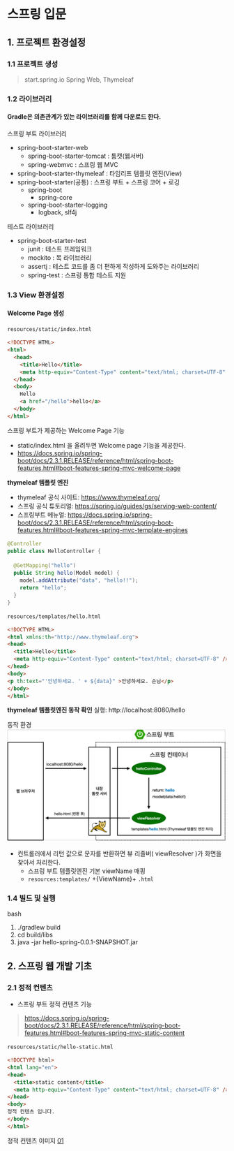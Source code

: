 # 스프링 입문

## 1. 프로젝트 환경설정

### 1.1 프로젝트 생성

> start.spring.io
> Spring Web, Thymeleaf

### 1.2 라이브러리

#### Gradle은 의존관계가 있는 라이브러리를 함께 다운로드 한다.

스프링 부트 라이브러리
- spring-boot-starter-web
  - spring-boot-starter-tomcat : 톰캣(웹서버)
  - spring-webmvc : 스프링 웹 MVC
- spring-boot-starter-thymeleaf : 타임리프 템플릿 엔진(View)
- spring-boot-starter(공통) : 스프링 부트 + 스프링 코어 + 로깅
  - spring-boot
    - spring-core
  - spring-boot-starter-logging
    - logback, slf4j

테스트 라이브러리
- spring-boot-starter-test
  - junit : 테스트 프레임워크
  - mockito : 목 라이브러리
  - assertj : 테스트 코드를 좀 더 편하게 작성하게 도와주는 라이브러리
  - spring-test : 스프링 통합 테스트 지원

### 1.3 View 환경설정

#### Welcome Page 생성

`resources/static/index.html`
``` html
<!DOCTYPE HTML>
<html>
  <head>
    <title>Hello</title>
    <meta http-equiv="Content-Type" content="text/html; charset=UTF-8" />
  </head>
  <body>
    Hello
    <a href="/hello">hello</a>
  </body>
</html>
```

스프링 부트가 제공하는 Welcome Page 기능
- static/index.html 을 올려두면 Welcome page 기능을 제공한다.
- https://docs.spring.io/spring-boot/docs/2.3.1.RELEASE/reference/html/spring-boot-features.html#boot-features-spring-mvc-welcome-page

**thymeleaf 템플릿 엔진**
- thymeleaf 공식 사이트: https://www.thymeleaf.org/
- 스프링 공식 튜토리얼: https://spring.io/guides/gs/serving-web-content/
- 스프링부트 메뉴얼: https://docs.spring.io/spring-boot/docs/2.3.1.RELEASE/reference/html/spring-boot-features.html#boot-features-spring-mvc-template-engines


``` java
@Controller
public class HelloController {

  @GetMapping("hello")
  public String hello(Model model) {
    model.addAttribute("data", "hello!!");
    return "hello";
  }
}
```

`resources/templates/hello.html`
``` html
<!DOCTYPE HTML>
<html xmlns:th="http://www.thymeleaf.org">
<head>
  <title>Hello</title>
  <meta http-equiv="Content-Type" content="text/html; charset=UTF-8" />
</head>
<body>
<p th:text="'안녕하세요. ' + ${data}" >안녕하세요. 손님</p>
</body>
</html>
```

**thymeleaf 템플릿엔진 동작 확인**
실행: http://localhost:8080/hello

동작 환경
![00](./img/00.png)

- 컨트롤러에서 리턴 값으로 문자를 반환하면 뷰 리졸버( viewResolver )가 화면을 찾아서 처리한다.
  - 스프링 부트 템플릿엔진 기본 viewName 매핑
  - `resources:templates/` +{ViewName}+ `.html`

### 1.4 빌드 및 실행

bash
1. ./gradlew build
2. cd build/libs
3. java -jar hello-spring-0.0.1-SNAPSHOT.jar

## 2. 스프링 웹 개발 기초

### 2.1 정적 컨텐츠

- 스프링 부트 정적 컨텐츠 기능
> https://docs.spring.io/spring-boot/docs/2.3.1.RELEASE/reference/html/spring-boot-features.html#boot-features-spring-mvc-static-content


`resources/static/hello-static.html`
``` html
<!DOCTYPE html>
<html lang="en">
<head>
  <title>static content</title>
  <meta http-equiv="Content-Type" content="text/html; charset=UTF-8" />
</head>
<body>
정적 컨텐츠 입니다.
</body>
</html>
```

정적 컨텐츠 이미지
[01](./img/01.png)

